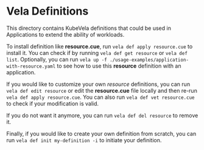 # Vela Definitions

This directory contains KubeVela definitions that could be used in Applications to extend the ability of workloads.

To install definition like **resource.cue**, run `vela def apply resource.cue` to install it. You can check if by running `vela def get resource` or `vela def list`. Optionally, you can run `vela up -f ./usage-examples/application-with-resource.yaml` to see how to use this **resource** definition with an application.

If you would like to customize your own *resource* definitions, you can run `vela def edit resource` or edit the **resource.cue** file locally and then re-run `vela def apply resource.cue`. You can also run `vela def vet resource.cue` to check if your modification is valid.

If you do not want it anymore, you can run `vela def del resource` to remove it.

Finally, if you would like to create your own definition from scratch, you can run `vela def init my-definition -i` to initiate your definition.